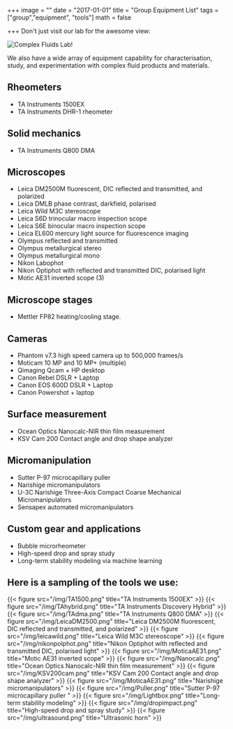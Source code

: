 +++
image = ""
date = "2017-01-01"
title = "Group Equipment List"
tags = ["group","equipment", "tools"]
math = false

+++
Don't just visit our lab for the awesome view:

![Complex Fluids Lab!](/img/labview.png)

We also have a wide array of equipment capability for characterisation, study, and experimentation
with complex fluid products and materials.

## Rheometers
* TA Instruments 1500EX
* TA Instruments DHR-1 rheometer

## Solid mechanics
* TA Instruments Q800 DMA

## Microscopes
* Leica DM2500M fluorescent, DIC reflected and transmitted, and polarized
* Leica DMLB phase contrast, darkfield, polarised
* Leica Wild M3C stereoscope
* Leica S6D trinocular macro inspection scope
* Leica S6E binocular macro inspection scope
* Leica EL600 mercury light source for fluorescence imaging
* Olympus reflected and transmitted
* Olympus metallurgical stereo
* Olympus metallurgical mono
* Nikon Labophot
* Nikon Optiphot with reflected and transmitted DIC, polarised light
* Motic AE31 inverted scope (3)

## Microscope stages
* Mettler FP82 heating/cooling stage.

## Cameras
* Phantom v7.3 high speed camera up to 500,000 frames/s
* Moticam 10 MP and 10 MP+ (multiple)
* Qimaging Qcam + HP desktop
* Canon Rebel DSLR + Laptop
* Canon EOS 600D DSLR + Laptop
* Canon Powershot + laptop

## Surface measurement
* Ocean Optics Nanocalc-NIR thin film measurement
* KSV Cam 200 Contact angle and drop shape analyzer

## Micromanipulation
* Sutter P-97 microcapillary puller 
* Narishige micromanipulators
* U-3C Narishige Three-Axis Compact Coarse Mechanical Micromanipulators
* Sensapex automated micromanipulators

## Custom gear and applications
* Bubble microrheometer
* High-speed drop and spray study
* Long-term stability modeling via machine learning

## Here is a sampling of the tools we use:

{{< figure src="/img/TA1500.png" title="TA Instruments 1500EX" >}}
{{< figure src="/img/TAhybrid.png" title="TA Instruments Discovery Hybrid" >}}
{{< figure src="/img/TAdma.png" title="TA Instruments Q800 DMA" >}}
{{< figure src="/img/LeicaDM2500.png" title="Leica DM2500M fluorescent, DIC reflected and transmitted, and polarized" >}}
{{< figure src="/img/leicawild.png" title="Leica Wild M3C stereoscope" >}}
{{< figure src="/img/nikonpolphot.png" title="Nikon Optiphot with reflected and transmitted DIC, polarised light" >}}
{{< figure src="/img/MoticaAE31.png" title="Motic AE31 inverted scope" >}}
{{< figure src="/img/Nanocalc.png" title="Ocean Optics Nanocalc-NIR thin film measurement" >}}
{{< figure src="/img/KSV200cam.png" title="KSV Cam 200 Contact angle and drop shape analyzer" >}}
{{< figure src="/img/MoticaAE31.png" title="Narishige micromanipulators" >}}
{{< figure src="/img/Puller.png" title="Sutter P-97 microcapillary puller " >}}
{{< figure src="/img/Lightbox.png" title="Long-term stability modeling" >}}
{{< figure src="/img/dropimpact.png" title="High-speed drop and spray study" >}}
{{< figure src="/img/ultrasound.png" title="Ultrasonic horn" >}}


